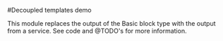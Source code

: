 #Decoupled templates demo


This module replaces the output of the Basic block type with the output from a service. See code and @TODO's for more information.
